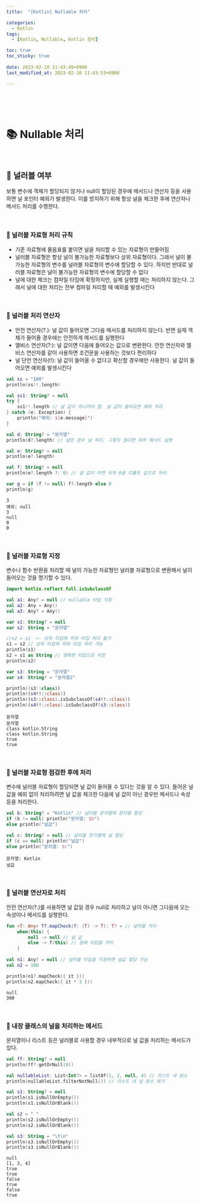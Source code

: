 ```yaml
---
title:  "[Kotlin] Nullable 처리"

categories:
  - Kotlin
tags:
  - [Kotlin, Nullable, Kotlin 정리]

toc: true
toc_sticky: true
 
date: 2023-02-10 11:43:49+0900
last_modified_at: 2023-02-10 11:43:53+0900

---
```


<br>
<br>
<br>

# 📚 Nullable 처리

<br>

## 📔 널러블 여부

보통 변수에 객체가 할당되지 않거나 null이 할당된 경우에 메서드나 연산자 등을 사용하면 널 포인터 예외가 발생한다. 이를 방지하기 위해 항상 널을 체크한 후에 연산자나 메서드 처리를 수행한다.

<br>

### 📖 널러블 자료형 처리 규칙

* 기존 자료형에 물음표를 붙이면 널을 처리할 수 있는 자료형이 만들어짐
* 널러블 자료형은 항상 널이 불가능한 자료형보다 상위 자료형이다. 그래서 널이 불가능한 자료형의 변수를 널러블 자료형의 변수에 할당할 수 있다. 하지만 반대로 널러블 자료형은 널이 불가능한 자료형의 변수에 할당할 수 없다
* 널에 대한 체크는 컴파일 타임에 확정하지만, 실제 실행할 때는 처리하지 않는다. 그래서 널에 대한 처리는 전부 컴파일 처리할 때 예외를 발생시킨다

<br>

### 📖 널러블 처리 연산자

* 안전 연산자(?.): 널 값이 들어오면 그다음 메서드를 처리하지 않는다. 반면 실제 객체가 들어올 경우에는 안전하게 메서드를 실행한다
* 엘비스 연산자(?:): 널 값이면 다음에 들어오는 값으로 변환한다. 안전 연산자와 엘비스 연산자를 같이 사용하면 조건문을 사용하는 것보다 편리하다
* 널 단언 연산자(!!): 널 값이 들어올 수 없다고 확신할 경우에만 사용한다. 널 값이 들어오면 예외를 발생시킨다


```kotlin
val ss = "100"
println(ss!!.length)

val ss1: String? = null
try {
    ss1!!.length // 널 값이 아니어야 함. 널 값이 들어오면 예외 처리
} catch (e: Exception) {
    println("예외: ${e.message}")
}

val d: String? = "문자열"
println(d?.length) // 널인 경우 널 처리. 그렇지 않다면 뒤의 메서드 실행

val e: String? = null
println(e?.length)

val f: String? = null
println(e?.length ?: 0) // 널 값이 라면 뒤의 0을 디폴트 값으로 처리

var g = if (f != null) f?.length else 0
println(g)
```

    3
    예외: null
    3
    null
    0
    0


<br>

### 📖 널러블 자료형 지정

변수나 함수 반환을 처리할 때 널이 가능한 자료형인 널러블 자료형으로 변환해서 널이 들어오는 것을 명기할 수 있다.


```kotlin
import kotlin.reflect.full.isSubclassOf

val a1: Any? = null // nullable 타입 지정
val a2: Any = Any()
val a3: Any? = Any()

var s1: String? = null
var s2: String = "문자열"

//s2 = s1  <- 상위 타입에 하위 타입 처리 불가
s1 = s2 // 상위 타입에 하위 타입 처리 가능
println(s1)
s2 = s1 as String // 명확한 타입으로 저장
println(s2)

var s3: String = "문자열"
var s4: String? = "문자열2"

println((s3::class))
println((s4!!::class))
println((s3::class).isSubclassOf(s4!!::class))
println((s4!!::class).isSubclassOf(s3::class))
```

    문자열
    문자열
    class kotlin.String
    class kotlin.String
    true
    true


<br>

### 📖 널러블 자료형 점검한 후에 처리

변수에 널러블 자료형이 할당되면 널 값이 들어올 수 있다는 것을 알 수 있다. 들어온 널 값을 예외 없이 처리하려면 널 값을 체크한 다음에 널 값이 아닌 경우만 메서드나 속성 등을 처리한다.


```kotlin
val b: String? = "Kotlin" // 널러블 문자열에 문자열 할당
if (b != null) println("문자열: $b")
else println("널값")

val c: String? = null // 널러블 문자열에 널 할당
if (c == null) println("널값") 
else println("문자열: $c")
```

    문자열: Kotlin
    널값


<br>

### 📖 널러블 연산자로 처리

안전 연산자(?.)를 사용하면 널 값일 경우 null로 처리하고 널이 아니면 그다음에 오는 속성이나 메서드를 실행한다.


```kotlin
fun <T: Any> T?.mapCheck(f: (T) -> T): T? = // 널러블 처리
    when(this) {
        null -> null // 널 값
        else -> f(this) // 원래 타입을 처리 
    }
    
val n1: Any? = null // 널러블 타입을 지정하면 널값 할당 가능
val n2 = 100

println(n1?.mapCheck({ it }))
println(n2.mapCheck({ it * 3 }))
```

    null
    300


<br>

### 📖 내장 클래스의 널을 처리하는 메서드

문자열이나 리스트 등은 널러블로 사용할 경우 내부적으로 널 값을 처리하는 메서드가 있다.


```kotlin
val ff: String? = null
println(ff?.getOrNull(0))

val nullableList: List<Int?> = listOf(1, 2, null, 4) // 리스트 내 원소
println(nullableList.filterNotNull()) // 리스트 내 널 원소 제거

val s1: String? = null
println(s1.isNullOrEmpty())
println(s1.isNullOrBlank())

val s2 = " "
println(s2.isNullOrEmpty())
println(s2.isNullOrBlank())

val s3: String = "\t\n"
println(s3.isNullOrEmpty())
println(s3.isNullOrBlank())
```

    null
    [1, 2, 4]
    true
    true
    false
    true
    false
    true

